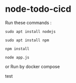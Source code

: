 # node-todo-cicd

Run these commands  :


`sudo apt install nodejs`


`sudo apt install npm`


`npm install`

`node app.js`

or Run by docker compose

test

